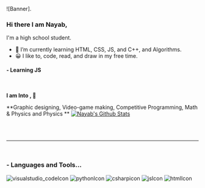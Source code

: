 ![Banner]. 
### Hi there I am Nayab,
I'm a high school student.

- 🌱 I’m currently learning HTML, CSS, JS, and C++, and Algorithms.
- 😀 I like to, code, read, and draw in my free time.

#### -  Learning JS
<br />


**I am Into , 🙏**

**Graphic designing, Video-game making, Competitive Programming, Math & Physics and Physics **
[![Nayab's Github Stats](https://github-readme-stats.vercel.app/api?username=Nayabacademic)](https://github.com/anuraghazra/github-readme-stats)


<br />

<br />

*************

<br />

### - Languages and Tools...
![visualstudio_codeIcon](https://github.com/Nayabacademic/Nayabacademic/assets/71265622/bfe18383-2414-4917-a905-277904215c67)
![pythonIcon](https://github.com/Nayabacademic/Nayabacademic/assets/71265622/68752a29-6582-41ff-b6b6-2bdeaccdcf52)
![csharpicon](https://github.com/Nayabacademic/Nayabacademic/assets/71265622/4ada89b1-fb4b-4a29-9726-bf9b71b72627)
![jsIcon](https://github.com/Nayabacademic/Nayabacademic/assets/71265622/8e8927db-0762-4f92-aae8-9c25c57b80b1)
![htmlIcon](https://github.com/Nayabacademic/Nayabacademic/assets/71265622/b7c7d2f1-8122-4fea-b049-2988fe74546e)

